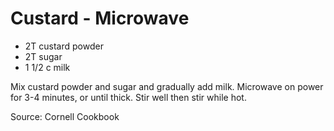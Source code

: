 # Custard - Microwave

* 2T custard powder
* 2T sugar
* 1 1/2 c milk

Mix custard powder and sugar and gradually add milk.  Microwave on power for 3-4 minutes, or until thick.  Stir well then stir while hot.

Source: Cornell Cookbook

